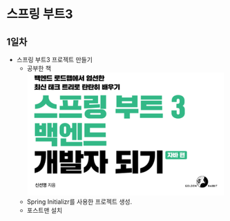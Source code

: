 # 스프링 부트3
## 1일차
- 스프링 부트3 프로젝트 만들기
  - 공부한 책
    ![img.png](img.png)
  - Spring Initializr를 사용한 프로젝트 생성.
  - 포스트맨 설치